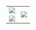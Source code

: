 <table>
<tbody>
 <tr>
  <td>
   <img src="https://github-readme-stats.vercel.app/api?username=davidkihara&show_icons=true&theme=github_dark"/>
  </td>
  
  <td rowspan="2">
   <img src="https://github-readme-stats.vercel.app/api/top-langs/?username=c3n7&layout=compact&theme=github_dark"/>
  </td>

 </tr>
 <tr>
  
  <td>
   <img src="https://github-readme-streak-stats.herokuapp.com?user=c3n7&theme=github-dark&date_format=M%20j%5B%2C%20Y%5D"/>
  </td>
 </tr>
</tbody>
</table>
